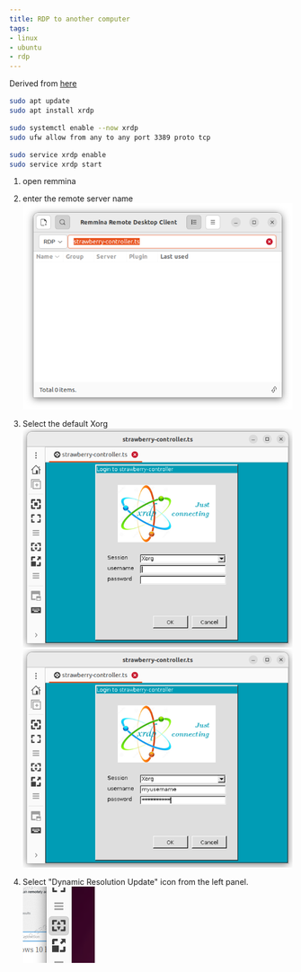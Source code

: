 ```yaml
---
title: RDP to another computer
tags:
- linux
- ubuntu
- rdp
---
```


Derived from [here](https://linuxconfig.org/ubuntu-22-04-remote-desktop-access-from-windows-10)

```bash
sudo apt update
sudo apt install xrdp
```

```bash
sudo systemctl enable --now xrdp
sudo ufw allow from any to any port 3389 proto tcp
```

```bash
sudo service xrdp enable
sudo service xrdp start
```


1. open remmina

1. enter the remote server name
![](screenshot02.png)

1. Select the default Xorg
![](screenshot04.png)
![](screenshot05.png)

1. Select "Dynamic Resolution Update" icon from the left panel.
![](screenshot01.png)